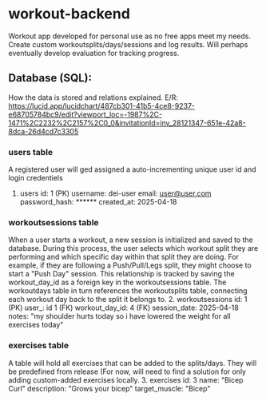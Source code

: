# workout-backend
Workout app developed for personal use as no free apps meet my needs. Create custom workoutsplits/days/sessions and log results. Will perhaps eventually develop evaluation for tracking progress.

## Database (SQL):
How the data is stored and relations explained.
E/R: https://lucid.app/lucidchart/487cb301-41b5-4ce8-9237-e68705784bc9/edit?viewport_loc=-1987%2C-1471%2C2232%2C2157%2C0_0&invitationId=inv_28121347-651e-42a8-8dca-26d4cd7c3305

### users table
A registered user will ged assigned a auto-incrementing unique user id and login credentiels
1. users
   id: 1 (PK)
   username: dei-user
   email: user@user.com
   password_hash: ******
   created_at: 2025-04-18

### workoutsessions table
When a user starts a workout, a new session is initialized and saved to the database. During this process, the user selects which workout split they are performing and which specific day within that split they are doing. For example, if they are following a Push/Pull/Legs split, they might choose to start a "Push Day" session. This relationship is tracked by saving the workout_day_id as a foreign key in the workoutsessions table. The workoutdays table in turn references the workoutsplits table, connecting each workout day back to the split it belongs to.
2. workoutsessions
   id: 1 (PK)
   user_: id 1 (FK)
   workout_day_id: 4 (FK)
   session_date: 2025-04-18
   notes: "my shoulder hurts today so i have lowered the weight for all exercises today"

### exercises table
A table will hold all exercises that can be added to the splits/days. They will be predefined from release (For now, will need to find a solution for only adding custom-added exercises locally.
3. exercises
  id: 3
  name: "Bicep Curl"
  description: "Grows your bicep"
  target_muscle: "Bicep"
